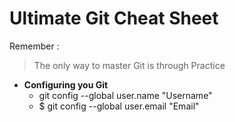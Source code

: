 # Ultimate Git Cheat Sheet

Remember :
> The only way to master Git is through Practice   

* **Configuring you Git**
  * git config --global user.name "Username"
  * $ git config --global user.email "Email"
